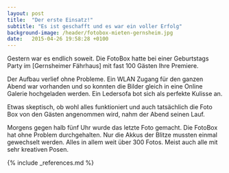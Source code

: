 ```yaml
---
layout: post
title:  "Der erste Einsatz!"
subtitle: "Es ist geschafft und es war ein voller Erfolg"
background-image: /header/fotobox-mieten-gernsheim.jpg
date:   2015-04-26 19:58:28 +0100
---
```

Gestern war es endlich soweit. Die FotoBox hatte bei einer Geburtstags Party im [Gernsheimer Fährhaus] mit fast 100 Gästen Ihre Premiere.

Der Aufbau verlief ohne Probleme. Ein WLAN Zugang für den ganzen Abend war vorhanden und so konnten die Bilder gleich in eine Online Galerie hochgeladen werden. Ein Ledersofa bot sich als perfekte Kulisse an. 

Etwas skeptisch, ob wohl alles funktioniert und auch tatsächlich die Foto Box von den Gästen angenommen wird, nahm der Abend seinen Lauf. 

Morgens gegen halb fünf Uhr wurde das letzte Foto gemacht. Die FotoBox hat ohne Problem durchgehalten. Nur die Akkus der Blitze mussten einmal gewechselt werden. Alles in allem weit über 300 Fotos. Meist auch alle mit sehr kreativen Posen.

{% include _references.md %}
